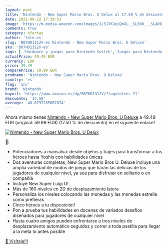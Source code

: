 ```yaml
---
layout: post
title: 'Nintendo - New Super Mario Bros. U Delux al 17.50 % de descuento'
date: 2021-09-22 17:39:53
image: 'https://m.media-amazon.com/images/I/517KJeiQmGL._SL500_._SL400_.jpg'
comments: true
category: ofertas
author: 'tole.es'
slug: 'B07HD1312V-es Nintendo - New Super Mario Bros. U Deluxe'
sku: 'B07HD1312V-es'
tags: [ 'Hardware y juegos para Nintendo Switch','Juegos para Nintendo Switch','Videojuegos','nintendo', ]
actualPrice: 49.49 EUR
currency: EUR
price: 49.49
comparePrice: 59.99 EUR
prodname: 'Nintendo - New Super Mario Bros. U Deluxe'
country: 'es'
flag: '🇪🇸'
brand: 'Nintendo'
buyurl: 'https://www.amazon.es/dp/B07HD1312V/?tag=tolees-21'
descuento: '17.50'
average: '48.6797285067874'
---
```


Ahora mismo tienes [Nintendo - New Super Mario Bros. U Deluxe](https://www.amazon.es/dp/B07HD1312V/?tag=tolees-21) a 49.49 EUR (original: 59.99 EUR) (17.50 %  de descuento) en el siguiente enlace!

[![Nintendo - New Super Mario Bros. U Delux](https://m.media-amazon.com/images/I/517KJeiQmGL._SL500_._SL400_.jpg)](https://www.amazon.es/dp/B07HD1312V/?tag=tolees-21)

🔎:

- Potenciadores a mansalva: desde objetos y trajes para transformar a tus héroes hasta Yoshis con habilidades únicas
- Dos aventuras completas, New Super Mario Bros U. Deluxe incluye una amplia variedad de modos de juego que harán las delicias de los jugadores de cualquier nivel, ya sea para disfrutar en solitario o en compañía
- Incluye New Super Luigi U!
- Más de 160 niveles en 2D de desplazamiento latera
- Personaliza los niveles colocando las monedas y las monedas estrella como prefieras
- Cinco héroes a tu disposición!
- Pon a prueba tus habilidades en docenas de variados desafíos diseñados para jugadores de cualquier nivel
- Hasta cuatro amigos pueden enfrentarse a tres niveles de desplazamiento automático seguidos y correr a toda pastilla para llegar a la meta lo antes posible

[🛒 Visítala!!!](https://www.amazon.es/dp/B07HD1312V/?tag=tolees-21)
